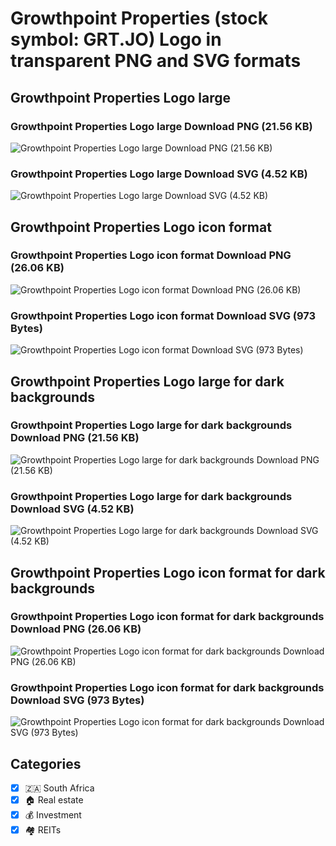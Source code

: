 # Growthpoint Properties (stock symbol: GRT.JO) Logo in transparent PNG and SVG formats

## Growthpoint Properties Logo large

### Growthpoint Properties Logo large Download PNG (21.56 KB)

![Growthpoint Properties Logo large Download PNG (21.56 KB)](/img/orig/GRT.JO_BIG-ca2822b2.png)

### Growthpoint Properties Logo large Download SVG (4.52 KB)

![Growthpoint Properties Logo large Download SVG (4.52 KB)](/img/orig/GRT.JO_BIG-0743981c.svg)

## Growthpoint Properties Logo icon format

### Growthpoint Properties Logo icon format Download PNG (26.06 KB)

![Growthpoint Properties Logo icon format Download PNG (26.06 KB)](/img/orig/GRT.JO-7e4d6a92.png)

### Growthpoint Properties Logo icon format Download SVG (973 Bytes)

![Growthpoint Properties Logo icon format Download SVG (973 Bytes)](/img/orig/GRT.JO-b3d37c5f.svg)

## Growthpoint Properties Logo large for dark backgrounds

### Growthpoint Properties Logo large for dark backgrounds Download PNG (21.56 KB)

![Growthpoint Properties Logo large for dark backgrounds Download PNG (21.56 KB)](/img/orig/GRT.JO_BIG.D-e6db506f.png)

### Growthpoint Properties Logo large for dark backgrounds Download SVG (4.52 KB)

![Growthpoint Properties Logo large for dark backgrounds Download SVG (4.52 KB)](/img/orig/GRT.JO_BIG.D-27a60f70.svg)

## Growthpoint Properties Logo icon format for dark backgrounds

### Growthpoint Properties Logo icon format for dark backgrounds Download PNG (26.06 KB)

![Growthpoint Properties Logo icon format for dark backgrounds Download PNG (26.06 KB)](/img/orig/GRT.JO.D-1a90ce25.png)

### Growthpoint Properties Logo icon format for dark backgrounds Download SVG (973 Bytes)

![Growthpoint Properties Logo icon format for dark backgrounds Download SVG (973 Bytes)](/img/orig/GRT.JO.D-8321903b.svg)



## Categories
- [x] 🇿🇦 South Africa
- [x] 🏠 Real estate
- [x] 💰 Investment
- [x] 🏘️ REITs
